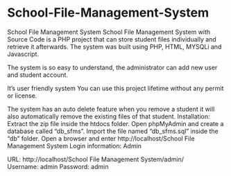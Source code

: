 # School-File-Management-System
School File Management System
School File Management System with Source Code is a PHP project that can store student files individually and retrieve it afterwards. The system was built using PHP, HTML, MYSQLi and Javascript.

The system is so easy to understand, the administrator can add new user and student account.

It’s user friendly system
You can use this project lifetime without any permit or license.

The system has an auto delete feature when you remove a student it will also automatically remove the existing files of that student.
Installation:
Extract the zip file inside the htdocs folder.
Open phpMyAdmin and create a database called “db_sfms”.
Import the file named “db_sfms.sql” inside the “db” folder.
Open a browser and enter http://localhost/School File Management System
Login information:
Admin

URL: http://localhost/School File Management System/admin/
Username: admin
Password: admin
